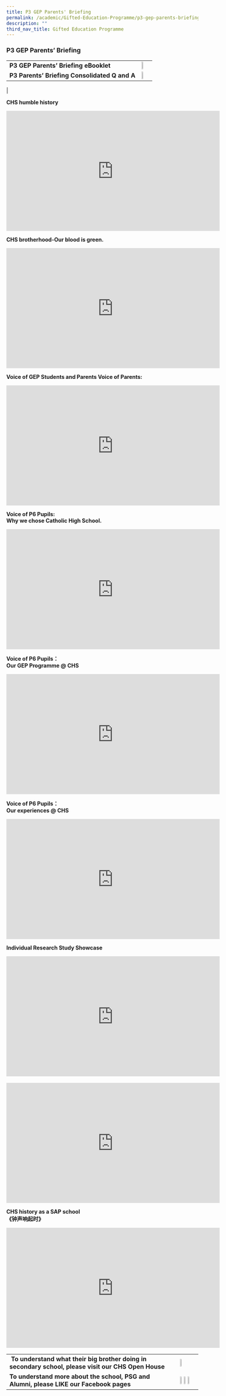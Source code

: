 ```yaml
---
title: P3 GEP Parents' Briefing
permalink: /academic/Gifted-Education-Programme/p3-gep-parents-briefing/
description: ""
third_nav_title: Gifted Education Programme
---
```

### P3 GEP Parents’ Briefing

|  	|  	|
|---	|---	|
|  **P3 GEP Parents’ Briefing eBooklet**	| <a href="https://drive.google.com/file/d/1oRazZykWMwhY9BhaS375GXmvxi7zpt2I/view?usp=sharing"><img style="width:45%" src="/images/gep13.png"></a> 	|
|  **P3 Parents’ Briefing Consolidated Q and A**	|  <a href="https://tinyurl.com/u8pn4xjf"><img style="width:25%" src="/images/gep14.png"></a>	|
| 

**CHS humble history**

<iframe width="560" height="315" src="https://www.youtube.com/embed/M9iTnspwy3g" title="YouTube video player" frameborder="0" allow="accelerometer; autoplay; clipboard-write; encrypted-media; gyroscope; picture-in-picture" allowfullscreen=""></iframe> 	

**CHS brotherhood-Our blood is green.**	

<iframe width="560" height="315" src="https://www.youtube.com/embed/vSdCkrXixZo" title="YouTube video player" frameborder="0" allow="accelerometer; autoplay; clipboard-write; encrypted-media; gyroscope; picture-in-picture" allowfullscreen=""></iframe> 

**Voice of GEP Students and Parents Voice of Parents:** <br> 

<iframe width="560" height="315" src="https://www.youtube.com/embed/yTgMq5CkPkc" title="YouTube video player" frameborder="0" allow="accelerometer; autoplay; clipboard-write; encrypted-media; gyroscope; picture-in-picture" allowfullscreen=""></iframe>

**Voice of P6 Pupils:<br>Why we chose Catholic High School.** <br>

<iframe width="560" height="315" src="https://www.youtube.com/embed/Z3VUxSbTbpI" title="YouTube video player" frameborder="0" allow="accelerometer; autoplay; clipboard-write; encrypted-media; gyroscope; picture-in-picture" allowfullscreen=""></iframe>

**Voice of P6 Pupils：<br> Our GEP Programme @ CHS** <br> 
<iframe width="560" height="315" src="https://www.youtube.com/embed/RXclJ9iFYyY" title="Pupils seg2" frameborder="0" allow="accelerometer; autoplay; clipboard-write; encrypted-media; gyroscope; picture-in-picture" allowfullscreen=""></iframe>

**Voice of P6 Pupils：<br> Our experiences @ CHS** <br>
<iframe width="560" height="315" src="https://www.youtube.com/embed/sJ08_OYfzHY" title="Pupils seg3" frameborder="0" allow="accelerometer; autoplay; clipboard-write; encrypted-media; gyroscope; picture-in-picture" allowfullscreen=""></iframe>

**Individual Research Study Showcase** 	

<iframe width="560" height="315" src="https://www.youtube.com/embed/hP2s5y5YZkY" title="YouTube video player" frameborder="0" allow="accelerometer; autoplay; clipboard-write; encrypted-media; gyroscope; picture-in-picture" allowfullscreen=""></iframe> <br><br> 
<iframe width="560" height="315" src="https://www.youtube.com/embed/rCtMoUbMKNY" title="IRS Matthew Loy" frameborder="0" allow="accelerometer; autoplay; clipboard-write; encrypted-media; gyroscope; picture-in-picture" allowfullscreen=""></iframe>

**CHS history as a SAP school** <br>**《钟声响起时》** 	

<iframe width="560" height="315" src="https://www.youtube.com/embed/NmvUNAE0eMo" title="YouTube video player" frameborder="0" allow="accelerometer; autoplay; clipboard-write; encrypted-media; gyroscope; picture-in-picture" allowfullscreen=""></iframe> 	

|  	|  	|
|---	|---	|
|&nbsp;**To understand what their big brother doing in secondary school, please visit our CHS Open House**  	| <a href="https://staging.d26k7rl81eo6rb.amplifyapp.com/prospective-students/open-house/"><img style="width:25%" src="/images/gep15.png"></a> 	|
| **To understand more about the school, PSG and Alumni, please LIKE our Facebook pages** 	| <a href="https://www.facebook.com/chs.gongjiao/"><img style="width:25%" src="/images/gep16.png"></a><a href="https://www.facebook.com/psg.chs/"><img style="width:25%" src="/images/gep17.png"></a><a href="https://www.facebook.com/catholichighalumni/"><img style="width:25%" src="/images/gep18.png"></a> 	|